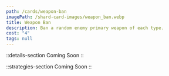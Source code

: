 ```yaml
---
path: /cards/weapon-ban
imagePath: /shard-card-images/weapon_ban.webp
title: Weapon Ban
description: Ban a random enemy primary weapon of each type.
cost: "4"
tags: null
---
```


::details-section
Coming Soon
::

::strategies-section
Coming Soon
::
